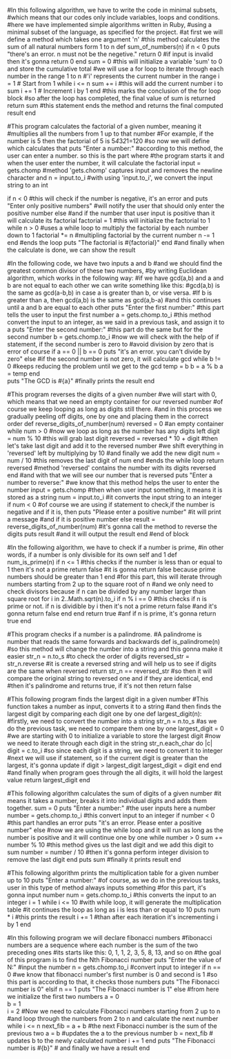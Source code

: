 #In this following algorithm, we have to write the code in minimal subsets,
#which means that our codes only include variables, loops and conditions.
#here we have implemented simple algorithms written in Ruby, 
#using a minimal subset of the language, as specified for the project. 
#at first we will define a method which takes one argument 'n'
#this method calculates the sum of all natural numbers form 1 to n
def sum_of_numbers(n)
   if n < 0
      puts "there's an error. n must not be the negetive."
      return 0  #if input is invalid then it's gonna return 0
   end
   sum = 0 #this will initialize a variable 'sum' to 0 and store the cumulative total
#we will use a for loop to iterate through each number in the range 1 to n
#'i' represents the current number in the range
   i = 1  # Start from 1
   while i <= n
      sum += i #this will add the current number i to sum
      i += 1  # Increment i by 1
   end #this marks the conclusion of the for loop block
#so after the loop has completed, the final value of sum is returned
   return sum #this statement ends the method and returns the final computed result
end





#This program calculates the factorial of a given number, meaning it
#multiplies all the numbers from 1 up to that number
#For example, if the number is 5 then the factorial of 5 is 5*4*3*2*1=120
#so now we will define which calculates that
puts "Enter a number:" #according to this method, the user can enter a number. so this is the part where 
                       #the program starts it and when the user enter the number, it will calculate the factorial
input = gets.chomp  #method 'gets.chomp' captures input and removes the newline character and 
n = input.to_i       #with using 'input.to_i', we convert the input string to an int

if n < 0                               #this will check if the number is negative, it's an error and
   puts "Enter only positive numbers"  #will notify the user that should only enter the positive number
else       #and if the number that user input is positive than it will calculate its factorial
   factorial = 1  #this will initialize the factorial to 1
   while n > 0    #uses a while loop to multiply the factorial by each number down to 1
      factorial *= n  #multipling factorial by the current number
      n -= 1  
   end    #ends the loop
   puts "The factorial is #{factorial}" 
end   #and finally when the calculate is done, we can show the result




#In the following code, we have two inputs a and b
#and we should find the greatest common divisor of these two numbers,
#by writing Euclidean algorithm, which works in the following way:
#if we have gcd(a,b) and a and b are not equal to each other we can write something like this:
#gcd(a,b) is the same as gcd(a-b,b) in case a is greater than b, or vise versa.
#If b is greater than a, then gcd(a,b) is the same as gcd(a,b-a)
#and this continues until a and b are equal to each other
puts "Enter the first number:" #this part tells the user to input the first number
a = gets.chomp.to_i #this method convert the input to an integer, as we said in a previous task, and assign it to a
puts "Enter the second number:" #this part do the same but for the second number
b = gets.chomp.to_i
#now we will check with the help of if statement, if the second number is zero to 
#avoid division by zero that is error of course
if a == 0 || b == 0
   puts "it's an error. you can't divide by zero"
else #if the second number is not zero, it will calculate gcd
   while b != 0 #keeps reducing the problem until we get to the gcd
      temp = b
      b = a % b
      a = temp
   end  
   puts "The GCD is #{a}" #finally prints the result
end




#This program reverses the digits of a given number
#we will start with 0, which means that we need an empty container for our reversed number
#of course we keep looping as long as digits still there.
#and in this process we gradually peeling off digits, one by one and placing them in the correct order
def reverse_digits_of_number(num) 
   reversed = 0      #an empty container
   while num > 0     #now we loop as long as the number has any digits left
     digit = num % 10        #this will grab last digit 
     reversed = reversed * 10 + digit   #then let's take last digit and add it to the reversed number
                                        #we shift everything in 'reversed' left by multiplying by 10
                                        #and finally we add the new digit
     num = num / 10    #this removes the last digit of num
   end                 #ends the while loop
   return reversed    #method 'reversed' contains the number with its digits reversed 
end                   #and with that we will see our number that is reversed
puts "Enter a number to reverse:" #we know that this method helps the user to enter the number
input = gets.chomp   #then when user input something, it means it is stored as a string
num = input.to_i     #it converts the input string to an integer
if num < 0                                  #of course we are using if statement to check,if the number is negative and if it is, then 
   puts "Please enter a positive number"    #it will print a message
#and if it is positive number 
else 
   result = reverse_digits_of_number(num)  #it's gonna call the method to reverse the digits 
   puts result                             #and it will output the result
end                           #end of block


#In the following algorithm, we have to check if a number is prime,
#in other words, if a number is only divisible for its own self and 1
def num_is_prime(n) 
   if n <= 1 #this checks if the number is less than or equal to 1 then it's not a prime
     return false #it is gonna return false because prime numbers should be greater than 1
   end
#for this part, this will iterate through numbers starting from 2 up to the square root of n
#and we only need to check divisors because if n can be divided by any number larger than square root
   for i in 2..Math.sqrt(n).to_i
      if n % i == 0 #this checks if n is prime or not. if n is dividible by i then it's not a prime
        return false #and it's gonna return false
      end
   end
   return true #anf if n is prime, it's gonna return true
end




#This program checks if a number is a palindrome.
#A palindrome is number that reads the same forwards and backwards
def is_palindrome(n)       #so this method will change the number into a string and this gonna make it easier 
   str_n = n.to_s          #to check the order of digits
   reversed_str = str_n.reverse  #it is create a reversed string and will help us to see if digits are the same when reversed
   return str_n == reversed_str  #so then it will compare the original string to reversed one and if they are identical,
end                              #then it's palindrome and returns true, if it's not then return false





#This following program finds the largest digit in a given number
#This function takes a number as input, converts it to a string
#and then finds the largest digit by comparing each digit one by one
def largest_digit(n): #firstly, we need to convert the number into a string
    str_n = n.to_s   #as we do the previous task, we need to compare them one by one
    largest_digit = 0  #we are starting with 0 to initialize a variable to store the largest digit
#now we need to iterate through each digit in the string
  str_n.each_char do |c| 
    digit = c.to_i #so since each digit is a string, we need to convert it to integer
#next we will use if statement, so if the current digit is greater than the largest, it's gonna update
    if digit > largest_digit
      largest_digit = digit
    end
  end
#and finally when program goes through the all digits, it will hold the largest value
  return largest_digit
end






#This following algorithm calculates the sum of digits of a given number
#it means it takes a number, breaks it into individual digits and adds them together.
sum = 0
puts "Enter a number:" #the user inputs here a number
number = gets.chomp.to_i #this convert input to an integer
if number < 0 #this part handles an error
   puts "it's an error. Please enter a positive number"
else
#now we are using the while loop and it will run as long as the number is positive and it will continue one by one
   while number > 0 
     sum += number % 10  #this method gives us the last digit and we add this digit to sum
     number = number / 10  #then it's gonna perform integer division to remove the last digit
   end
   puts sum #finally it prints result
end





#This following algorithm prints the multiplication table for a given number up to 10
puts "Enter a number:"  #of course, as we do in the previous tasks, user in this type of method always inputs something
                        #for this part, it's gonna input number
num = gets.chomp.to_i  #this converts the input to an integer
i = 1
while i <= 10  #with while loop, it will generate the multiplication table
               #it continues the loop as long as i is less than or equal to 10
   puts num * i  #this prints the result
   i += 1  #than after each iteration it's incrementing i by 1 
end  






#In this following program we will declare fibonacci numbers
#fibonacci numbers are a sequence where each number is the sum of the two preceding ones
#its starts like this: 0, 1, 1, 2, 3, 5, 8, 13, and so on
#the goal of this program is to find the Nth Fibonacci number
puts "Enter the value of N:" #input the number
n = gets.chomp.to_i #convert input to integer
if n == 0   #we know that fibonacci number's first number is 0 and second is 1
            #so this part is according to that, it checks those numbers
  puts "The Fibonacci number is 0"
elsif n == 1
  puts "The Fibonacci number is 1"
else
#from here we initialize the first two numbers
  a = 0  
  b = 1  
  i = 2
#Now we need to calculate Fibonacci numbers starting from 2 up to n
#and loop through the numbers from 2 to n and calculate the next number
  while i <= n
    next_fib = a + b #the next Fibonacci number is the sum of the previous two
    a = b    #updates the a to the previous number
    b = next_fib  # updates b to the newly calculated number
    i += 1
  end
  puts "The Fibonacci number is #{b}" # and finally we have a result
end


